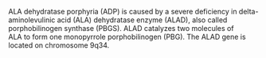 ALA dehydratase porphyria (ADP) is caused by a severe deficiency in delta-aminolevulinic acid (ALA) dehydratase enzyme (ALAD), also called porphobilinogen synthase (PBGS). ALAD catalyzes two molecules of ALA to form one monopyrrole porphobilinogen (PBG). The ALAD gene is located on chromosome 9q34.